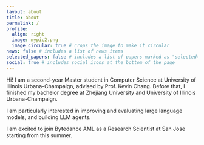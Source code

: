 ```yaml
---
layout: about
title: about
permalink: /
profile:
  align: right
  image: mypic2.png
  image_circular: true # crops the image to make it circular
news: false # includes a list of news items
selected_papers: false # includes a list of papers marked as "selected={true}"
social: true # includes social icons at the bottom of the page
---
```

Hi! I am a second-year Master student in Computer Science at University of Illinois Urbana-Champaign, advised by Prof. Kevin Chang. Before that, I finished my bachelor degree at Zhejiang University and University of Illinois Urbana-Champaign. 

I am particularly interested in improving and evaluating large language models, and building LLM agents. 

I am excited to join Bytedance AML as a Research Scientist at San Jose starting from this summer. 

